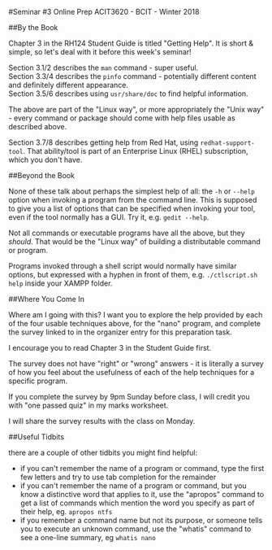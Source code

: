 #Seminar #3 Online Prep
ACIT3620 - BCIT - Winter 2018

##By the Book

Chapter 3 in the RH124 Student Guide is titled "Getting Help".
It is short & simple, so let's deal with it before this week's seminar!

Section 3.1/2 describes the `man` command - super useful.  
Section 3.3/4 describes the `pinfo` command - potentially different content
and definitely different appearance.  
Section 3.5/6 describes using `usr/share/doc` to find helpful information.  

The above are part of the "Linux way", or more appropriately the "Unix way" -
every command or package should come with help files usable as described
above.

Section 3.7/8 describes getting help from Red Hat, using `redhat-support-tool`.
That ability/tool is part of an Enterprise Linux (RHEL) subscription, which you
don't have.

##Beyond the Book

None of these talk about perhaps the simplest help of all: the `-h` or `--help`
option when invoking a program from the command line. This is supposed
to give you a list of options that can be specified when invoking your tool,
even if the tool normally has a GUI. Try it, e.g. `gedit --help`.

Not all commands or executable programs have all the above, but they *should*.
That would be the "Linux way" of building a distributable command or
program.

Programs invoked through a shell script would normally have similar options,
but expressed with a hyphen in front of them, e.g. `./ctlscript.sh help` inside
your XAMPP folder.

##Where You Come In

Where am I going with this? I want you to explore the help provided by each of the
four usable techniques above, for the "nano" program, and complete the survey
linked to in the organizer entry for this preparation task.

I encourage you to read Chapter 3 in the Student Guide first.

The survey does not have "right" or "wrong" answers - it is literally a survey of how
you feel about the usefulness of each of the help techniques for a specific
program.

If you complete the survey by 9pm Sunday before class, I will credit you with
"one passed quiz" in my marks worksheet.

I will share the survey results with the class on Monday.

##Useful Tidbits

there are a couple of other tidbits you might find helpful:

- if you can't remember the name of a program or command, type the first few 
letters and try to use tab completion for the remainder
- if you can't remember the name of a program or command, but you know a distinctive
word that applies to it, use the "apropos" command to get a list of commands
which mention the word you specify as part of their help, eg. `apropos ntfs`
- if you remember a command name but not its purpose, or someone tells you to execute
an unknown command, use the "whatis" command to see a one-line summary, eg `whatis nano`

